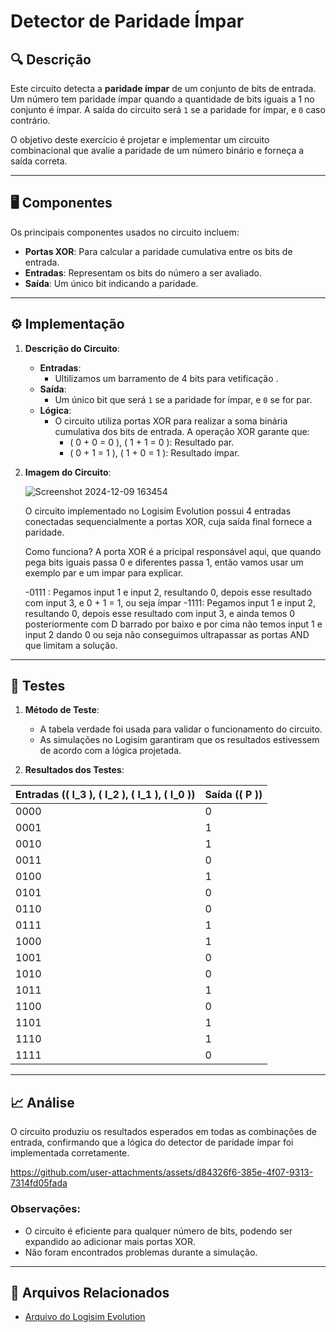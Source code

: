 # Detector de Paridade Ímpar 

## 🔍 Descrição

Este circuito detecta a **paridade ímpar** de um conjunto de bits de entrada. Um número tem paridade ímpar quando a quantidade de bits iguais a 1 no conjunto é ímpar. A saída do circuito será `1` se a paridade for ímpar, e `0` caso contrário.

O objetivo deste exercício é projetar e implementar um circuito combinacional que avalie a paridade de um número binário e forneça a saída correta.

---

## 🖥️ Componentes

Os principais componentes usados no circuito incluem:
- **Portas XOR**: Para calcular a paridade cumulativa entre os bits de entrada.
- **Entradas**: Representam os bits do número a ser avaliado.
- **Saída**: Um único bit indicando a paridade.

---

## ⚙️ Implementação

1. **Descrição do Circuito**:

   - **Entradas**:
     - Ultilizamos um barramento de 4 bits para vetificação .
   - **Saída**:
     - Um único bit que será `1` se a paridade for ímpar, e `0` se for par.
   - **Lógica**:
     - O circuito utiliza portas XOR para realizar a soma binária cumulativa dos bits de entrada. A operação XOR garante que:
       - \( 0 + 0 = 0 \), \( 1 + 1 = 0 \): Resultado par.
       - \( 0 + 1 = 1 \), \( 1 + 0 = 1 \): Resultado ímpar.

2. **Imagem do Circuito**:

   ![Screenshot 2024-12-09 163454](https://github.com/user-attachments/assets/ee405520-d638-45d1-ab1f-a9030d032c1d)


   O circuito implementado no Logisim Evolution possui 4 entradas conectadas sequencialmente a portas XOR, cuja saída final fornece a paridade.

   Como funciona?
   A porta XOR é a pricipal responsável aqui, que quando pega bits iguais passa 0 e diferentes passa 1, então vamos usar um exemplo par e um impar para explicar.

   -0111 :
      Pegamos input 1 e input 2, resultando 0, depois esse resultado com input 3, e 0 + 1 = 1, ou seja ímpar
   -1111:
       Pegamos input 1 e input 2, resultando 0, depois esse resultado com input 3, e ainda temos 0 posteriormente com D barrado por baixo e por cima não temos input 1 e input 2 dando 0 ou seja não conseguimos ultrapassar as portas AND que limitam a solução.

---

## 🔬 Testes

1. **Método de Teste**:

   - A tabela verdade foi usada para validar o funcionamento do circuito.
   - As simulações no Logisim garantiram que os resultados estivessem de acordo com a lógica projetada.

2. **Resultados dos Testes**:

| Entradas (\( I_3 \), \( I_2 \), \( I_1 \), \( I_0 \)) | Saída (\( P \)) |
|------------------------------------------------------|-----------------|
| 0000                                                 | 0               |
| 0001                                                 | 1               |
| 0010                                                 | 1               |
| 0011                                                 | 0               |
| 0100                                                 | 1               |
| 0101                                                 | 0               |
| 0110                                                 | 0               |
| 0111                                                 | 1               |
| 1000                                                 | 1               |
| 1001                                                 | 0               |
| 1010                                                 | 0               |
| 1011                                                 | 1               |
| 1100                                                 | 0               |
| 1101                                                 | 1               |
| 1110                                                 | 1               |
| 1111                                                 | 0               |

---

## 📈 Análise

O circuito produziu os resultados esperados em todas as combinações de entrada, confirmando que a lógica do detector de paridade ímpar foi implementada corretamente. 

https://github.com/user-attachments/assets/d84326f6-385e-4f07-9313-7314fd05fada


### Observações:
- O circuito é eficiente para qualquer número de bits, podendo ser expandido ao adicionar mais portas XOR.
- Não foram encontrados problemas durante a simulação.

---

## 📂 Arquivos Relacionados

- [Arquivo do Logisim Evolution](../src/Detector_impar.circ)
